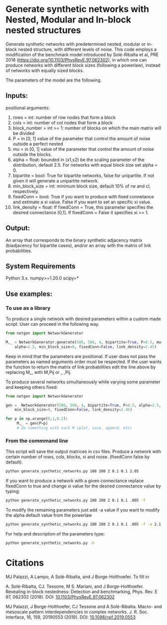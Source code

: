 #  Generate synthetic networks with Nested, Modular and In-block nested structures

Generate synthetic networks with predetermined nested, modular or in-block nested structure, with different levels of noise. This code employs a modification of the benchmark model introduced by Solé-Ribalta et al, PRE 2018 (https://doi.org/10.1103/PhysRevE.97.062302), in which one can produce networks with different block sizes (following a powerlaw), instead of networks with equally sized blocks. 

The parameters of the model are the following.
        
## Inputs:
positional arguments:
1) rows  = int: number of row nodes that form a block
2) cols  = int: number of col nodes that form a block
3) block_number   = int >= 1: number of blocks on which the main matrix will be divided
4) P   = in [0, 1] value of the parameter that control the amount of noise outside a perfect nested 
5) mu  = in [0, 1] value of the parameter that control the amount of noise outside the blocks.
6) alpha = float: bounded in (x1,x2) be the scaling parameter of the distribution, default 2.5. 
	For networks with equal block size set alpha = 0.
7) bipartite = bool: True for bipartite networks, false for unipartite. If not given it will generate a unipartite network.
8) min_block_size = int: minimum block size, default 10% of rw and cl, respectively.
9) fixedConn = bool: True if you want to produce with fixed connetance and estimate a xi value. False if you want to set an specific xi value.
10) link_density = float: If fixedConn = True, this parameter specifies the desired connectance [0,1]. If fixedConn = False it specifies xi >= 1.

## Output:
An array that corresponds to the binary synthetic adjacency matrix (biadjacency for bipartite cases), and/or an array with the matrix of link probabilities.

## System Requirements 	
	
Python 3.x.
numpy>=1.20.0
scipy=*

## Use examples: 
### To use as a library
To produce a single network with desired parameters within a custom made script. User can proceed in the following way.
```python
from netgen import NetworkGenerator

M,_ = NetworkGenerator.generate(500, 500, 4, bipartite=True, P=0.5, mu=0.5, 
	alpha=2.5, min_block_size=0, fixedConn=False, link_density=2.45)

```
Keep in mind that the parameters are positional. If user does not pass the parameters as named arguments order must be respected. If the user wants the function to return the matrix of link probabilities edit the line above by replacing M,_ with M,Pij or  _ ,Pij. 

To produce several networks simultaneously while varying some parameter and keeping others fixed:
```python
from netgen import NetworkGenerator

gen =  NetworkGenerator(500, 500, 4, bipartite=True, P=0.5, alpha=2.5, 
	min_block_size=0, fixedConn=False, link_density=2.45)

for p in np.arange(0,1,0.2):
     M,_ = gen(P=p)
     # do something with each M (plot, save, append, etc)

```

### From the commmand line
This script will save the output matrices in csv files. Produce a network with certain number of rows, cols, blocks, xi and noise. (fixedConn false by default).
``` sh
python generate_synthetic_networks.py 100 200 2 0.1 0.1 2.05

```
If you want to produce a network with a given connectance replace fixedConn to true and change xi value for the desired connectance value by typing:
``` sh
python generate_synthetic_networks.py 100 200 2 0.1 0.1 .005 -f

```
To modify the remaining parameters just add -a value if you want to modify the alpha default value from the powerlaw
``` sh
python generate_synthetic_networks.py 100 200 2 0.1 0.1 .005 -f -a 2.1

```

For help and description of the parameters type:
``` sh
python generate_synthetic_networks.py -h

```

# Citations
MJ Palazzi, A Lampo, A Solé-Ribalta, and J Borge-Holthoefer. To fill in

A. Solé-Ribalta, CJ. Tessone, M S. Mariani, and J Borge-Holthoefer. Revealing in-block nestedness: Detection and benchmarking, Phys. Rev. E 97, 062302 (2018). DOI: [10.1103/PhysRevE.97.062302](https://doi.org/10.1103/PhysRevE.97.062302)

MJ Palazzi, J Borge-Holthoefer, CJ Tessone and A Solé-Ribalta. Macro- and mesoscale pattern interdependencies in complex networks. J. R. Soc. Interface, 16, 159, 20190553 (2019). DOI: [10.1098/rsif.2019.0553](https://doi.org/10.1098/rsif.2019.0553)
